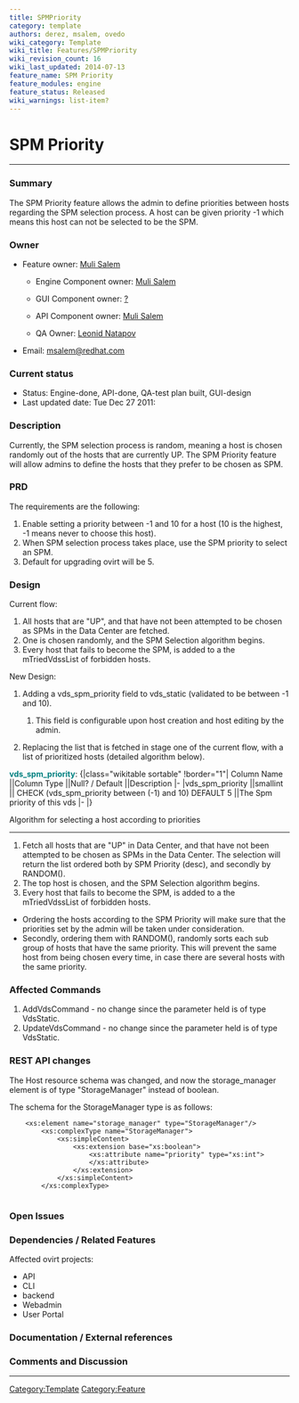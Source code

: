 ```yaml
---
title: SPMPriority
category: template
authors: derez, msalem, ovedo
wiki_category: Template
wiki_title: Features/SPMPriority
wiki_revision_count: 16
wiki_last_updated: 2014-07-13
feature_name: SPM Priority
feature_modules: engine
feature_status: Released
wiki_warnings: list-item?
---
```


# SPM Priority

------------------------------------------------------------------------

### Summary

The SPM Priority feature allows the admin to define priorities between hosts regarding the SPM selection process. A host can be given priority -1 which means this host can not be selected to be the SPM.

### Owner

*   Feature owner: [ Muli Salem](User:msalem)

    * Engine Component owner: [ Muli Salem](User:msalem)

    * GUI Component owner: [ ?](User:?)

    * API Component owner: [ Muli Salem](User:msalem)

    * QA Owner: [ Leonid Natapov](User:lnatapov)

*   Email: msalem@redhat.com

### Current status

*   Status: Engine-done, API-done, QA-test plan built, GUI-design
*   Last updated date: Tue Dec 27 2011:

### Description

Currently, the SPM selection process is random, meaning a host is chosen randomly out of the hosts that are currently UP. The SPM Priority feature will allow admins to define the hosts that they prefer to be chosen as SPM.

### PRD

The requirements are the following:

1.  Enable setting a priority between -1 and 10 for a host (10 is the highest, -1 means never to choose this host).
2.  When SPM selection process takes place, use the SPM priority to select an SPM.
3.  Default for upgrading ovirt will be 5.

### Design

Current flow:

1.  All hosts that are "UP", and that have not been attempted to be chosen as SPMs in the Data Center are fetched.
2.  One is chosen randomly, and the SPM Selection algorithm begins.
3.  Every host that fails to become the SPM, is added to a the mTriedVdssList of forbidden hosts.

New Design:

1.  Adding a vds_spm_priority field to vds_static (validated to be between -1 and 10).
    1.  This field is configurable upon host creation and host editing by the admin.

2.  Replacing the list that is fetched in stage one of the current flow, with a list of prioritized hosts (detailed algorithm below).

<span style="color:Teal">**vds_spm_priority**</span>:
{|class="wikitable sortable" !border="1"| Column Name ||Column Type ||Null? / Default ||Description |- |vds_spm_priority ||smallint || CHECK (vds_spm_priority between (-1) and 10) DEFAULT 5 ||The Spm priority of this vds |- |}

Algorithm for selecting a host according to priorities

------------------------------------------------------------------------

1.  Fetch all hosts that are "UP" in Data Center, and that have not been attempted to be chosen as SPMs in the Data Center. The selection will return the list ordered both by SPM Priority (desc), and secondly by RANDOM().
2.  The top host is chosen, and the SPM Selection algorithm begins.
3.  Every host that fails to become the SPM, is added to a the mTriedVdssList of forbidden hosts.

*   Ordering the hosts according to the SPM Priority will make sure that the priorities set by the admin will be taken under consideration.
*   Secondly, ordering them with RANDOM(), randomly sorts each sub group of hosts that have the same priority. This will prevent the same host from being chosen every time, in case there are several hosts with the same priority.

### Affected Commands

1.  AddVdsCommand - no change since the parameter held is of type VdsStatic.
2.  UpdateVdsCommand - no change since the parameter held is of type VdsStatic.

### REST API changes

The Host resource schema was changed, and now the storage_manager element is of type "StorageManager" instead of boolean.

The schema for the StorageManager type is as follows:

        <xs:element name="storage_manager" type="StorageManager"/>
            <xs:complexType name="StorageManager">
                <xs:simpleContent>
                    <xs:extension base="xs:boolean">
                        <xs:attribute name="priority" type="xs:int">
                        </xs:attribute>
                    </xs:extension>
                </xs:simpleContent>
            </xs:complexType>
       

### Open Issues

### Dependencies / Related Features

Affected ovirt projects:

*   API
*   CLI
*   backend
*   Webadmin
*   User Portal

### Documentation / External references

### Comments and Discussion

------------------------------------------------------------------------

<Category:Template> <Category:Feature>
